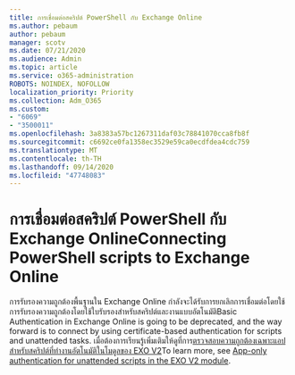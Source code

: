 ```yaml
---
title: การเชื่อมต่อสคริปต์ PowerShell กับ Exchange Online
ms.author: pebaum
author: pebaum
manager: scotv
ms.date: 07/21/2020
ms.audience: Admin
ms.topic: article
ms.service: o365-administration
ROBOTS: NOINDEX, NOFOLLOW
localization_priority: Priority
ms.collection: Adm_O365
ms.custom:
- "6069"
- "3500011"
ms.openlocfilehash: 3a8383a57bc1267311daf03c78841070cca8fb8f
ms.sourcegitcommit: c6692ce0fa1358ec3529e59ca0ecdfdea4cdc759
ms.translationtype: MT
ms.contentlocale: th-TH
ms.lasthandoff: 09/14/2020
ms.locfileid: "47748083"
---
```

# <a name="connecting-powershell-scripts-to-exchange-online"></a><span data-ttu-id="cdbcd-102">การเชื่อมต่อสคริปต์ PowerShell กับ Exchange Online</span><span class="sxs-lookup"><span data-stu-id="cdbcd-102">Connecting PowerShell scripts to Exchange Online</span></span>

<span data-ttu-id="cdbcd-103">การรับรองความถูกต้องพื้นฐานใน Exchange Online กำลังจะได้รับการยกเลิกการเชื่อมต่อโดยใช้การรับรองความถูกต้องโดยใช้ใบรับรองสำหรับสคริปต์และงานแบบอัตโนมัติ</span><span class="sxs-lookup"><span data-stu-id="cdbcd-103">Basic Authentication in Exchange Online is going to be deprecated, and the way forward is to connect by using certificate-based authentication for scripts and unattended tasks.</span></span> <span data-ttu-id="cdbcd-104">เมื่อต้องการเรียนรู้เพิ่มเติมให้ดูที่การ[ตรวจสอบความถูกต้องเฉพาะแอปสำหรับสคริปต์ที่ทำงานอัตโนมัติในโมดูลของ EXO V2](https://docs.microsoft.com/powershell/exchange/app-only-auth-powershell-v2)</span><span class="sxs-lookup"><span data-stu-id="cdbcd-104">To learn more, see [App-only authentication for unattended scripts in the EXO V2 module](https://docs.microsoft.com/powershell/exchange/app-only-auth-powershell-v2).</span></span>